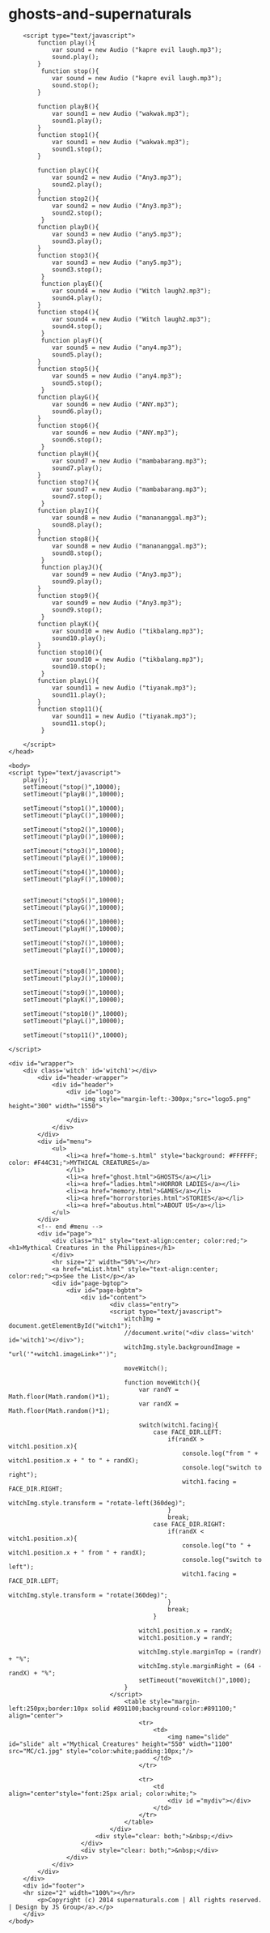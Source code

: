 ghosts-and-supernaturals
========================
<!doctype html>
<html>
	<head>
		<meta charset = "utf-8" />
		<title>PH's Supernaturals</title>
		<link href='http://fonts.googleapis.com/css?family=Source+Sans+Pro:200,300,400,600' rel='stylesheet' type='text/css'>
		<link href="temp.css" rel="stylesheet" type="text/css" media="screen" />
		<link href="styles.css" rel="stylesheet" type="text/css" media="screen" />
		<script src="slideshow-home.js"></script>
		<script src="witch.js"></script>
	
		<script type="text/javascript">
			function play(){
				var sound = new Audio ("kapre evil laugh.mp3");
				sound.play();
			}
			 function stop(){
				var sound = new Audio ("kapre evil laugh.mp3");
				sound.stop();
			}
			
			function playB(){
				var sound1 = new Audio ("wakwak.mp3");
				sound1.play();
			}
			function stop1(){
				var sound1 = new Audio ("wakwak.mp3");
				sound1.stop();
			}
			
			function playC(){
				var sound2 = new Audio ("Any3.mp3");
				sound2.play();
			}
			function stop2(){
				var sound2 = new Audio ("Any3.mp3");
				sound2.stop();
			 }	
			function playD(){
				var sound3 = new Audio ("any5.mp3");
				sound3.play();
			}
			function stop3(){
				var sound3 = new Audio ("any5.mp3");
				sound3.stop();
			 }	 
			 function playE(){
				var sound4 = new Audio ("Witch laugh2.mp3");
				sound4.play();
			}
			function stop4(){
				var sound4 = new Audio ("Witch laugh2.mp3");
				sound4.stop();
			 }
			 function playF(){
				var sound5 = new Audio ("any4.mp3");
				sound5.play();
			}
			function stop5(){
				var sound5 = new Audio ("any4.mp3");
				sound5.stop();
			 }
	 		function playG(){
				var sound6 = new Audio ("ANY.mp3");
				sound6.play();
			}
			function stop6(){
				var sound6 = new Audio ("ANY.mp3");
				sound6.stop();
			 }
			function playH(){
				var sound7 = new Audio ("mambabarang.mp3");
				sound7.play();
			}
			function stop7(){
				var sound7 = new Audio ("mambabarang.mp3");
				sound7.stop();
			 }
			function playI(){
				var sound8 = new Audio ("manananggal.mp3");
				sound8.play();
			}
			function stop8(){
				var sound8 = new Audio ("manananggal.mp3");
				sound8.stop();
			 }
			 function playJ(){
				var sound9 = new Audio ("Any3.mp3");
				sound9.play();
			}
			function stop9(){
				var sound9 = new Audio ("Any3.mp3");
				sound9.stop();
			 }
			function playK(){
				var sound10 = new Audio ("tikbalang.mp3");
				sound10.play();
			}
			function stop10(){
				var sound10 = new Audio ("tikbalang.mp3");
				sound10.stop();
			 }
			function playL(){
				var sound11 = new Audio ("tiyanak.mp3");
				sound11.play();
			}
			function stop11(){
				var sound11 = new Audio ("tiyanak.mp3");
				sound11.stop();
			 }

		</script>
	</head>

	<body>
	<script type="text/javascript">
		play();
		setTimeout("stop()",10000);
		setTimeout("playB()",10000);
		
		setTimeout("stop1()",10000);
		setTimeout("playC()",10000);
		
		setTimeout("stop2()",10000);	
		setTimeout("playD()",10000);
		
		setTimeout("stop3()",10000);	
		setTimeout("playE()",10000);
		
		setTimeout("stop4()",10000);	
		setTimeout("playF()",10000);
		
		
		setTimeout("stop5()",10000);	
		setTimeout("playG()",10000);
		
		setTimeout("stop6()",10000);	
		setTimeout("playH()",10000);
		
		setTimeout("stop7()",10000);	
		setTimeout("playI()",10000);
		

		setTimeout("stop8()",10000);
		setTimeout("playJ()",10000);
		
		setTimeout("stop9()",10000);	
		setTimeout("playK()",10000);
		
		setTimeout("stop10()",10000);
		setTimeout("playL()",10000);
		
		setTimeout("stop11()",10000);
		
	</script>

	<div id="wrapper">
		<div class='witch' id='witch1'></div>
			<div id="header-wrapper">
				<div id="header">
					<div id="logo">
						<img style="margin-left:-300px;"src="logo5.png" height="300" width="1550">
						
					</div>
				</div>
			</div>
			<div id="menu">
				<ul>
					<li><a href="home-s.html" style="background: #FFFFFF; color: #F44C31;">MYTHICAL CREATURES</a>
					</li>
					<li><a href="ghost.html">GHOSTS</a></li>
					<li><a href="ladies.html">HORROR LADIES</a></li>
					<li><a href="memory.html">GAMES</a></li>
					<li><a href="horrorstories.html">STORIES</a></li>
					<li><a href="aboutus.html">ABOUT US</a></li>
				</ul>
			</div>
			<!-- end #menu -->
			<div id="page">
				<div class="h1" style="text-align:center; color:red;"><h1>Mythical Creatures in the Philippines</h1>
				</div>
				<hr size="2" width="50%"></hr>
				<a href="mList.html" style="text-align:center; color:red;"><p>See the List</p></a>
				<div id="page-bgtop">
					<div id="page-bgbtm">
						<div id="content">
								<div class="entry">								
								<script type="text/javascript">
									witchImg = document.getElementById("witch1");
									//document.write("<div class='witch' id='witch1'></div>");
									witchImg.style.backgroundImage = "url('"+witch1.imageLink+"')";
									
									moveWitch();
									
									function moveWitch(){
										var randY = Math.floor(Math.random()*1);
										var randX = Math.floor(Math.random()*1);
										
										switch(witch1.facing){
											case FACE_DIR.LEFT:
												if(randX > witch1.position.x){
													console.log("from " + witch1.position.x + " to " + randX);
													console.log("switch to right");
													witch1.facing = FACE_DIR.RIGHT;
													witchImg.style.transform = "rotate-left(360deg)";
												}
												break;
											case FACE_DIR.RIGHT:
												if(randX < witch1.position.x){
													console.log("to " + witch1.position.x + " from " + randX);
													console.log("switch to left");
													witch1.facing = FACE_DIR.LEFT;
													witchImg.style.transform = "rotate(360deg)";
												}
												break;
											}

										witch1.position.x = randX;
										witch1.position.y = randY;

										witchImg.style.marginTop = (randY) + "%";
										witchImg.style.marginRight = (64 - randX) + "%";
										setTimeout("moveWitch()",1000);
									}
								</script>
									<table style="margin-left:250px;border:10px solid #891100;background-color:#891100;" align="center"> 
										<tr> 
											<td>
												<img name="slide" id="slide" alt ="Mythical Creatures" height="550" width="1100" src="MC/c1.jpg" style="color:white;padding:10px;"/> 
											</td> 
										</tr> 

										<tr>
											<td align="center"style="font:25px arial; color:white;"> 
												<div id ="mydiv"></div>
											</td> 
										</tr> 
									</table> 
								</div>
							<div style="clear: both;">&nbsp;</div>
						</div>
						<div style="clear: both;">&nbsp;</div>
					</div>
				</div>
			</div>
		</div>
		<div id="footer">
		<hr size="2" width="100%"></hr>
			<p>Copyright (c) 2014 supernaturals.com | All rights reserved. | Design by JS Group</a>.</p>
		</div>
	</body>
</html>	
